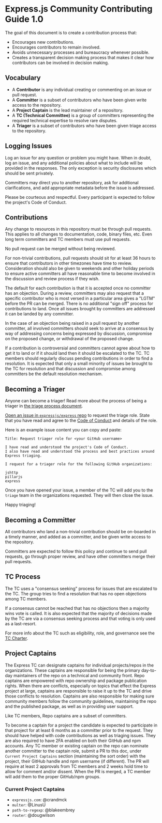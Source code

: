 # Express.js Community Contributing Guide 1.0

The goal of this document is to create a contribution process that:

* Encourages new contributions.
* Encourages contributors to remain involved.
* Avoids unnecessary processes and bureaucracy whenever possible.
* Creates a transparent decision making process that makes it clear how
contributors can be involved in decision making.

## Vocabulary

* A **Contributor** is any individual creating or commenting on an issue or pull request.
* A **Committer** is a subset of contributors who have been given write access to the repository.
* A **Project Captain** is the lead maintainer of a repository.
* A **TC (Technical Committee)** is a group of committers representing the required technical
expertise to resolve rare disputes.
* A **Triager** is a subset of contributors who have been given triage access to the repository.

## Logging Issues

Log an issue for any question or problem you might have. When in doubt, log an issue, and
any additional policies about what to include will be provided in the responses. The only
exception is security disclosures which should be sent privately.

Committers may direct you to another repository, ask for additional clarifications, and
add appropriate metadata before the issue is addressed.

Please be courteous and respectful. Every participant is expected to follow the
project's Code of Conduct.

## Contributions

Any change to resources in this repository must be through pull requests. This applies to all changes
to documentation, code, binary files, etc. Even long term committers and TC members must use
pull requests.

No pull request can be merged without being reviewed.

For non-trivial contributions, pull requests should sit for at least 36 hours to ensure that
contributors in other timezones have time to review. Consideration should also be given to
weekends and other holiday periods to ensure active committers all have reasonable time to
become involved in the discussion and review process if they wish.

The default for each contribution is that it is accepted once no committer has an objection.
During a review, committers may also request that a specific contributor who is most versed in a
particular area gives a "LGTM" before the PR can be merged. There is no additional "sign off"
process for contributions to land. Once all issues brought by committers are addressed it can
be landed by any committer.

In the case of an objection being raised in a pull request by another committer, all involved
committers should seek to arrive at a consensus by way of addressing concerns being expressed
by discussion, compromise on the proposed change, or withdrawal of the proposed change.

If a contribution is controversial and committers cannot agree about how to get it to land
or if it should land then it should be escalated to the TC. TC members should regularly
discuss pending contributions in order to find a resolution. It is expected that only a
small minority of issues be brought to the TC for resolution and that discussion and
compromise among committers be the default resolution mechanism.

## Becoming a Triager

Anyone can become a triager! Read more about the process of being a triager in
[the triage process document](Triager-Guide.md).

[Open an issue in `expressjs/express` repo](https://github.com/expressjs/express/issues/new)
to request the triage role. State that you have read and agree to the
[Code of Conduct](Code-Of-Conduct.md) and details of the role.

Here is an example issue content you can copy and paste:

```
Title: Request triager role for <your GitHub username>

I have read and understood the project's Code of Conduct.
I also have read and understood the process and best practices around Express triaging.

I request for a triager role for the following GitHub organizations:

jshttp
pillarjs
express
```

Once you have opened your issue, a member of the TC will add you to the `triage` team in
the organizations requested. They will then close the issue.

Happy triaging!

## Becoming a Committer

All contributors who land a non-trivial contribution should be on-boarded in a timely manner,
and added as a committer, and be given write access to the repository.

Committers are expected to follow this policy and continue to send pull requests, go through
proper review, and have other committers merge their pull requests.

## TC Process

The TC uses a "consensus seeking" process for issues that are escalated to the TC.
The group tries to find a resolution that has no open objections among TC members.

If a consensus cannot be reached that has no objections then a majority wins vote
is called. It is also expected that the majority of decisions made by the TC are via
a consensus seeking process and that voting is only used as a last-resort.

For more info about the TC such as eligibility, role, and governance see the [TC Charter](TC-Charter.md).
## Project Captains

The Express TC can designate captains for individual projects/repos in the
organizations. These captains are responsible for being the primary
day-to-day maintainers of the repo on a technical and community front.
Repo captains are empowered with repo ownership and package publication rights.
When there are conflicts, especially on topics that effect the Express project
at large, captains are responsible to raise it up to the TC and drive
those conflicts to resolution. Captains are also responsible for making sure
community members follow the community guidelines, maintaining the repo
and the published package, as well as in providing user support.

Like TC members, Repo captains are a subset of committers.

To become a captain for a project the candidate is expected to participate in that
project for at least 6 months as a committer prior to the request. They should have
helped with code contributions as well as triaging issues. They are also required to
have 2FA enabled on both their GitHub and npm accounts. Any TC member or existing
captain on the repo can nominate another committer to the captain role, submit a PR to
this doc, under `Current Project Captains` section (maintaining the sort order) with
the project, their GitHub handle and npm username (if different). The PR will require
at least 2 approvals from TC members and 2 weeks hold time to allow for comment and/or
dissent.  When the PR is merged, a TC member will add them to the proper GitHub/npm groups.

### Current Project Captains

- `expressjs.com`: @crandmck
- `multer`: @LinusU
- `path-to-regexp`: @blakeembrey
- `router`: @dougwilson
